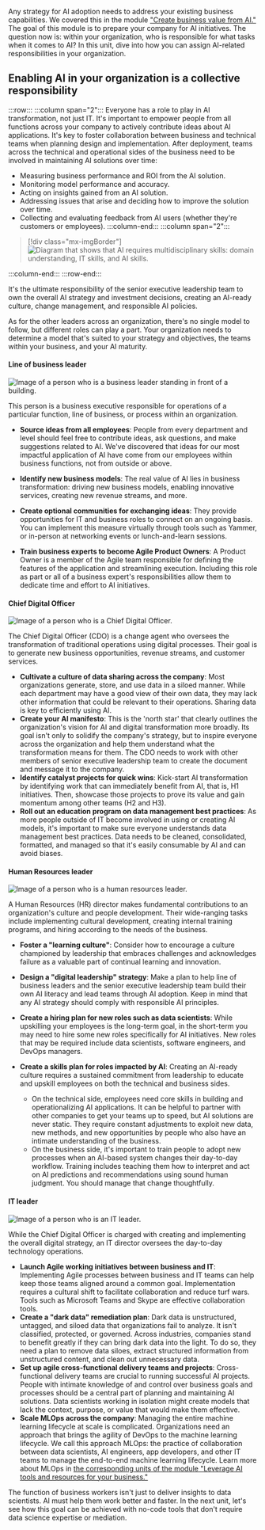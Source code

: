 Any strategy for AI adoption needs to address your existing business capabilities. We covered this in the module ["Create business value from AI."](/training/modules/create-business-value) The goal of this module is to prepare your company for AI initiatives. The question now is: within your organization, who is responsible for what tasks when it comes to AI? In this unit, dive into how you can assign AI-related responsibilities in your organization.

## Enabling AI in your organization is a collective responsibility

:::row:::
:::column span="2":::
Everyone has a role to play in AI transformation, not just IT. It's important to empower people from all functions across your company to actively contribute ideas about AI applications. It's key to foster collaboration between business and technical teams when planning design and implementation. After deployment, teams across the technical and operational sides of the business need to be involved in maintaining AI solutions over time:

* Measuring business performance and ROI from the AI solution.
* Monitoring model performance and accuracy.
* Acting on insights gained from an AI solution.
* Addressing issues that arise and deciding how to improve the solution over time.
* Collecting and evaluating feedback from AI users (whether they're customers or employees).
:::column-end:::
:::column span="2":::

> [!div class="mx-imgBorder"]
> ![Diagram that shows that AI requires multidisciplinary skills: domain understanding, IT skills, and AI skills.](../media/3-establish-ai-related-roles-responsibilities-1.png)

:::column-end:::
:::row-end:::

It's the ultimate responsibility of the senior executive leadership team to own the overall AI strategy and investment decisions, creating an AI-ready culture, change management, and responsible AI policies.

As for the other leaders across an organization, there's no single model to follow, but different roles can play a part. Your organization needs to determine a model that's suited to your strategy and objectives, the teams within your business, and your AI maturity.

#### Line of business leader
![Image of a person who is a business leader standing in front of a building.](../media/CEO.jpg)

This person is a business executive responsible for operations of a particular function, line of business, or process within an organization.

* **Source ideas from all employees**: People from every department and level should feel free to contribute ideas, ask questions, and make suggestions related to AI. We've discovered that ideas for our most impactful application of AI have come from our employees within business functions, not from outside or above.

* **Identify new business models**: The real value of AI lies in business transformation: driving new business models, enabling innovative services, creating new revenue streams, and more.

* **Create optional communities for exchanging ideas**: They provide opportunities for IT and business roles to connect on an ongoing basis. You can implement this measure virtually through tools such as Yammer, or in-person at networking events or lunch-and-learn sessions.
* **Train business experts to become Agile Product Owners**: A Product Owner is a member of the Agile team responsible for defining the features of the application and streamlining execution. Including this role as part or all of a business expert's responsibilities allow them to dedicate time and effort to AI initiatives.

#### Chief Digital Officer
![Image of a person who is a Chief Digital Officer.](../media/CDO.jpg)

The Chief Digital Officer (CDO) is a change agent who oversees the transformation of traditional operations using digital processes. Their goal is to generate new business opportunities, revenue streams, and customer services.

* **Cultivate a culture of data sharing across the company**: Most organizations generate, store, and use data in a siloed manner. While each department may have a good view of their own data, they may lack other information that could be relevant to their operations. Sharing data is key to efficiently using AI.
* **Create your AI manifesto**: This is the 'north star' that clearly outlines the organization's vision for AI and digital transformation more broadly. Its goal isn't only to solidify the company's strategy, but to inspire everyone across the organization and help them understand what the transformation means for them. The CDO needs to work with other members of senior executive leadership team to create the document and message it to the company.
* **Identify catalyst projects for quick wins**: Kick-start AI transformation by identifying work that can immediately benefit from AI, that is, H1 initiatives. Then, showcase those projects to prove its value and gain momentum among other teams (H2 and H3).
* **Roll out an education program on data management best practices**: As more people outside of IT become involved in using or creating AI models, it's important to make sure everyone understands data management best practices. Data needs to be cleaned, consolidated, formatted, and managed so that it's easily consumable by AI and can avoid biases.

#### Human Resources leader
![Image of a person who is a human resources leader.](../media/HR.jpg)

A Human Resources (HR) director makes fundamental contributions to an organization's culture and people development. Their wide-ranging tasks include implementing cultural development, creating internal training programs, and hiring according to the needs of the business.

* **Foster a "learning culture"**: Consider how to encourage a culture championed by leadership that embraces challenges and acknowledges failure as a valuable part of continual learning and innovation.
* **Design a "digital leadership" strategy**: Make a plan to help line of business leaders and the senior executive leadership team build their own AI literacy and lead teams through AI adoption. Keep in mind that any AI strategy should comply with responsible AI principles.
* **Create a hiring plan for new roles such as data scientists**: While upskilling your employees is the long-term goal, in the short-term you may need to hire some new roles specifically for AI initiatives. New roles that may be required include data scientists, software engineers, and DevOps managers.
* **Create a skills plan for roles impacted by AI**: Creating an AI-ready culture requires a sustained commitment from leadership to educate and upskill employees on both the technical and business sides.

  * On the technical side, employees need core skills in building and operationalizing AI applications. It can be helpful to partner with other companies to get your teams up to speed, but AI solutions are never static. They require constant adjustments to exploit new data, new methods, and new opportunities by people who also have an intimate understanding of the business.
  * On the business side, it's important to train people to adopt new processes when an AI-based system changes their day-to-day workflow. Training includes teaching them how to interpret and act on AI predictions and recommendations using sound human judgment. You should manage that change thoughtfully.

#### IT leader
![Image of a person who is an IT leader.](../media/IT.jpg)

While the Chief Digital Officer is charged with creating and implementing the overall digital strategy, an IT director oversees the day-to-day technology operations.

* **Launch Agile working initiatives between business and IT**: Implementing Agile processes between business and IT teams can help keep those teams aligned around a common goal. Implementation requires a cultural shift to facilitate collaboration and reduce turf wars. Tools such as Microsoft Teams and Skype are effective collaboration tools.
* **Create a "dark data" remediation plan**: Dark data is unstructured, untagged, and siloed data that organizations fail to analyze. It isn't classified, protected, or governed. Across industries, companies stand to benefit greatly if they can bring dark data into the light. To do so, they need a plan to remove data siloes, extract structured information from unstructured content, and clean out unnecessary data. 
* **Set up agile cross-functional delivery teams and projects**: Cross-functional delivery teams are crucial to running successful AI projects. People with intimate knowledge of and control over business goals and processes should be a central part of planning and maintaining AI solutions. Data scientists working in isolation might create models that lack the context, purpose, or value that would make them effective.
* **Scale MLOps across the company**: Managing the entire machine learning lifecycle at scale is complicated. Organizations need an approach that brings the agility of DevOps to the machine learning lifecycle. We call this approach MLOps: the practice of collaboration between data scientists, AI engineers, app developers, and other IT teams to manage the end-to-end machine learning lifecycle. Learn more about MLOps in [the corresponding units of the module "Leverage AI tools and resources for your business."](/training/modules/leverage-ai-tools/6-understand-machine-learning-lifecycle)

The function of business workers isn't just to deliver insights to data scientists. AI must help them work better and faster. In the next unit, let's see how this goal can be achieved with no-code tools that don't require data science expertise or mediation.

